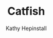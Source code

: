 ---
video_source: usopen_catfish.mov	
title: Catfish
client: US Open
layout: video
author:
  - Kathy Hepinstall
credits:
  - Kathy Hepinstall, Writer
---
